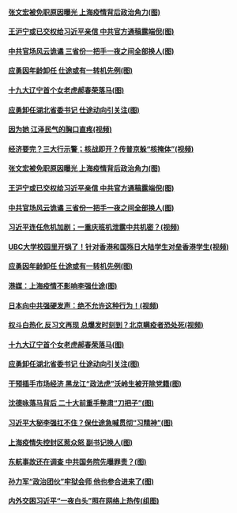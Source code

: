 #### [张文宏被免职原因曝光 上海疫情背后政治角力(图)](../pages/p2/1002139.md) 
#### [王沪宁或已交权给习近平亲信 中共官方通稿露端倪(图)](../pages/p2/1002116.md) 
#### [中共官场风云诡谲 三省份一把手一夜之间全部换人(图)](../pages/p2/1002113.md) 
#### [应勇因年龄卸任 仕途或有一转机先例(图)](../pages/p2/1002030.md) 
#### [十九大辽宁首个女老虎郝春荣落马(图)](../pages/p2/1001952.md) 
#### [应勇卸任湖北省委书记 仕途动向引关注(图)](../pages/p2/1001949.md) 
#### [因为她 江泽民气的胸口直疼(视频)](../pages/p2/1002158.md) 
#### [经济要完？三大行示警；核战即开？传普京躲“核掩体”(视频)](../pages/p2/1002147.md) 
#### [张文宏被免职原因曝光 上海疫情背后政治角力(图)](../pages/p2/1002139.md) 
#### [王沪宁或已交权给习近平亲信 中共官方通稿露端倪(图)](../pages/p2/1002116.md) 
#### [中共官场风云诡谲 三省份一把手一夜之间全部换人(图)](../pages/p2/1002113.md) 
#### [习近平连任危机加剧；一重庆班机泄露中共机密？(视频)](../pages/p2/1002067.md) 
#### [UBC大学校园里开锅了！针对香港和国殇日大陆学生对垒香港学生(视频)](../pages/p2/1002062.md) 
#### [应勇因年龄卸任 仕途或有一转机先例(图)](../pages/p2/1002030.md) 
#### [港媒：上海疫情不影响李强仕途(图)](../pages/p2/1002037.md) 
#### [日本向中共强硬发声：绝不允许这种行为！(视频)](../pages/p2/1001974.md) 
#### [权斗白热化 反习文再现 总爆发时刻到？北京瞒疫者恐处死(视频)](../pages/p2/1001955.md) 
#### [十九大辽宁首个女老虎郝春荣落马(图)](../pages/p2/1001952.md) 
#### [应勇卸任湖北省委书记 仕途动向引关注(图)](../pages/p2/1001949.md) 
#### [干预插手市场经济 黑龙江“政法虎”沃岭生被开除党籍(图)](../pages/p2/1001870.md) 
#### [沈德咏落马背后 二十大前重手整肃“刀把子”(图)](../pages/p2/1001850.md) 
#### [习近平大秘李强扛不住？保仕途急喊贯彻“习精神”(图)](../pages/p2/1001836.md) 
#### [上海疫情失控封区惹众怒 副书记换人(图)](../pages/p2/1001764.md) 
#### [东航事故还在调查 中共国务院先曝罪责？(图)](../pages/p2/1001791.md) 
#### [孙力军“政治团伙”牢狱会师 他也参合进来了(图)](../pages/p2/1001774.md) 
#### [内外交困 ​​​​​​​习近平“一夜白头”照在网络上热传(组图)](../pages/p2/1001677.md) 
